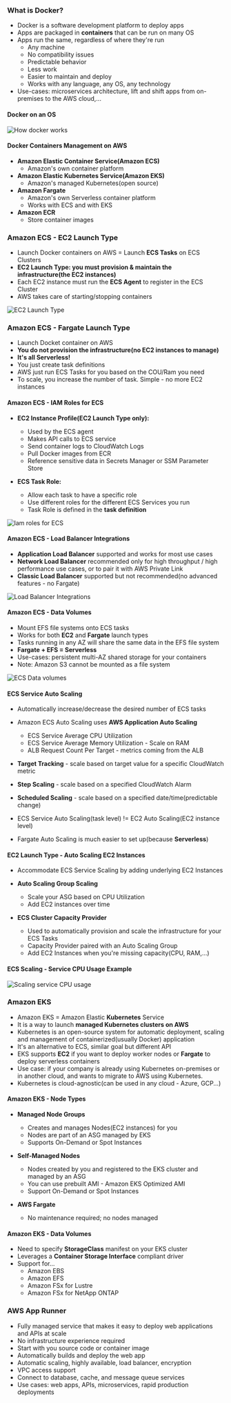 ### What is Docker?

* Docker is a software development platform to deploy apps
* Apps are packaged in **containers** that can be run on many OS
* Apps run the same, regardless of where they're run
  * Any machine
  * No compatibility issues
  * Predictable behavior
  * Less work
  * Easier to maintain and deploy
  * Works with any language, any OS, any technology
* Use-cases: microservices architecture, lift and shift apps from on-premises to the AWS cloud,...

#### Docker on an OS

<img src="../images/ecs-fargate-ecr-eks/how-docker-works.png" alt="How docker works">

#### Docker Containers Management on AWS

* **Amazon Elastic Container Service(Amazon ECS)**
  * Amazon's own container platform
* **Amazon Elastic Kubernetes Service(Amazon EKS)**
  * Amazon's managed Kubernetes(open source)
* **Amazon Fargate**
  * Amazon's own Serverless container platform
  * Works with ECS and with EKS
* **Amazon ECR**
  * Store container images

### Amazon ECS - EC2 Launch Type

* Launch Docker containers on AWS = Launch **ECS Tasks** on ECS Clusters
* **EC2 Launch Type: you must provision & maintain the infrastructure(the EC2 instances)**
* Each EC2 instance must run the **ECS Agent** to register in the ECS Cluster
* AWS takes care of starting/stopping containers

<img src="../images/ecs-fargate-ecr-eks/ec2-launch-type.png" alt="EC2 Launch Type">

### Amazon ECS - Fargate Launch Type

* Launch Docket container on AWS
* **You do not provision the infrastructure(no EC2 instances to manage)**
* **It's all Serverless!**
* You just create task definitions
* AWS just run ECS Tasks for you based on the COU/Ram you need
* To scale, you increase the number of task. Simple - no more EC2 instances


#### Amazon ECS - IAM Roles for ECS

* **EC2 Instance Profile(EC2 Launch Type only):**
  * Used by the ECS agent
  * Makes API calls to ECS service
  * Send container logs to CloudWatch Logs
  * Pull Docker images from ECR
  * Reference sensitive data in Secrets Manager or SSM Parameter Store
  
* **ECS Task Role:**
  * Allow each task to have a specific role
  * Use different roles for the different ECS Services you run
  * Task Role is defined in the **task definition**

<img src="../images/ecs-fargate-ecr-eks/iam-roles-for-ecs.png" alt="Iam roles for ECS">

#### Amazon ECS - Load Balancer Integrations

* **Application Load Balancer** supported and works for most use cases
* **Network Load Balancer** recommended only for high throughput / high performance use cases, or to pair it with AWS Private Link
* **Classic Load Balancer** supported but not recommended(no advanced features - no Fargate)

<img src="../images/ecs-fargate-ecr-eks/load-balancer-integrations.png" alt="Load Balancer Integrations">

#### Amazon ECS - Data Volumes

* Mount EFS file systems onto ECS tasks
* Works for both **EC2** and **Fargate** launch types
* Tasks running in any AZ will share the same data in the EFS file system
* **Fargate + EFS = Serverless**
* Use-cases: persistent multi-AZ shared storage for your containers
* Note: Amazon S3 cannot be mounted as a file system

<img src="../images/ecs-fargate-ecr-eks/ecs-data-volumes.png" alt="ECS Data volumes">

#### ECS Service Auto Scaling

* Automatically increase/decrease the desired number of ECS tasks
* Amazon ECS Auto Scaling uses **AWS Application Auto Scaling**
  * ECS Service Average CPU Utilization
  * ECS Service Average Memory Utilization - Scale on RAM
  * ALB Request Count Per Target - metrics coming from the ALB
  
* **Target Tracking** - scale based on target value for a specific CloudWatch metric
* **Step Scaling** - scale based on a specified CloudWatch Alarm
* **Scheduled Scaling** - scale based on a specified date/time(predictable change)

* ECS Service Auto Scaling(task level) != EC2 Auto Scaling(EC2 instance level)
* Fargate Auto Scaling is much easier to set up(because **Serverless**)

#### EC2 Launch Type - Auto Scaling EC2 Instances

* Accommodate ECS Service Scaling by adding underlying EC2 Instances

* **Auto Scaling Group Scaling**
  * Scale your ASG based on CPU Utilization
  * Add EC2 instances over time

* **ECS Cluster Capacity Provider**
  * Used to automatically provision and scale the infrastructure for your ECS Tasks
  * Capacity Provider paired with an Auto Scaling Group
  * Add EC2 Instances when you're missing capacity(CPU, RAM,...)

#### ECS Scaling - Service CPU Usage Example

<img src="../images/ecs-fargate-ecr-eks/scaling-service-cpu-usage.png" alt="Scaling service CPU usage">

### Amazon EKS 

* Amazon EKS = Amazon Elastic **Kubernetes** Service
* It is a way to launch **managed Kubernetes clusters on AWS**
* Kubernetes is an open-source system for automatic deployment, scaling and management of containerized(usually Docker) application
* It's an alternative to ECS, similar goal but different API
* EKS supports **EC2** if you want to deploy worker nodes or **Fargate** to deploy serverless containers
* Use case: if your company is already using Kubernetes on-premises or in another cloud, and wants to migrate to AWS using Kubernetes.
* Kubernetes is cloud-agnostic(can be used in any cloud - Azure, GCP...)

#### Amazon EKS - Node Types

* **Managed Node Groups**
  * Creates and manages Nodes(EC2 instances) for you
  * Nodes are part of an ASG managed by EKS
  * Supports On-Demand or Spot Instances
  
* **Self-Managed Nodes**
  * Nodes created by you and registered to the EKS cluster and managed by an ASG
  * You can use prebuilt AMI - Amazon EKS Optimized AMI
  * Support On-Demand or Spot Instances

* **AWS Fargate**
  * No maintenance required; no nodes managed

#### Amazon EKS - Data Volumes

* Need to specify **StorageClass** manifest on your EKS cluster
* Leverages a **Container Storage Interface** compliant driver
* Support for...
  * Amazon EBS
  * Amazon EFS
  * Amazon FSx for Lustre
  * Amazon FSx for NetApp ONTAP

### AWS App Runner

* Fully managed service that makes it easy to deploy web applications and APIs at scale
* No infrastructure experience required
* Start with you source code or container image
* Automatically builds and deploy the web app
* Automatic scaling, highly available, load balancer, encryption 
* VPC access support
* Connect to database, cache, and message queue services
* Use cases: web apps, APIs, microservices, rapid production deployments